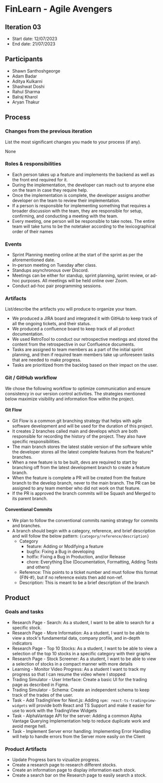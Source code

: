 # FinLearn - Agile Avengers

## Iteration 03

- Start date: 12/07/2023
- End date: 21/07/2023

## Participants

- Shawn Santhoshgeorge
- Adam Badar
- Aditya Kulkarni
- Shashwat Doshi
- Rahul Sharma
- Balraj Kharol
- Aryan Thakur

## Process

### Changes from the previous iteration

List the most significant changes you made to your process (if any).

None

### Roles & responsibilities

- Each person takes up a feature and implements the backend as well as the front end required for it.
- During the implementation, the developer can reach out to anyone else on the team in case they require help.
- Once the implementation is complete, the developer assigns another developer on the team to review their implementation.
- If a person is responsible for implementing something that requires a broader discussion with the team, they are responsible for setup, confirming, and conducting a meeting with the team.
- Every meeting, one person will be responsible to take notes. The entire team will take turns to be the notetaker according to the lexicographical order of their names

### Events

- Sprint Planning meeting online at the start of the sprint as per the aforementioned date.
- In-person meeting on Tuesday after class.
- Standups asynchronous over Discord.
- Meetings can be either for standup, sprint planning, sprint review, or ad-hoc purposes. All meetings will be held online over Zoom.
- Conduct ad-hoc pair programming sessions.

### Artifacts

List/describe the artifacts you will produce to organize your team.

- We produced a JIRA board and integrated it with GitHub to keep track of all the ongoing tickets, and their status.
- We produced a confluence board to keep track of all product documentation.
- We used RetroTool to conduct our retrospective meetings and stored the content from the retrospective in our Confluence documents.
- Tasks are assigned to team members as a part of the initial sprint planning, and then if required team members take up unforeseen tasks that are needed to make progress.
- Tasks are prioritized from the backlog based on their impact on the user.

### Git / GitHub workflow

We chose the following workflow to optimize communication and ensure
consistency in our version control activities. The strategies mentioned below
maximize visibility and information flow within the project.

#### Git Flow

- Git Flow is a common git branching strategy that helps with agile software
  development and will be used for the duration of this project.
- It creates 2 branches called main and develops which are both responsible for
  recording the history of the project. They also have specific responsibilities.
- The main branch stores the latest stable version of the software while
  the developer stores all the latest complete features from the feature/\* branches.
- When a new feature is to be built, devs are required to start by branching
  off from the latest development branch to create a feature branch.
- When the feature is complete a PR will be created from the feature branch
  to the develop branch, never to the main branch. The PR can be assigned to any
  team member who did not work on that feature.
- If the PR is approved the branch commits will be Squash and Merged to its
  parent branch.

#### Conventional Commits

- We plan to follow the conventional commits naming strategy for commits and
  branches.
- A branch should begin with a category, reference, and brief description and
  will follow the below pattern:
  `{category/reference/description}`
  - Category
    - feature: Adding or Modifying a feature
    - bugfix: Fixing a Bug in developing
    - hotfix: Fixing a Bug in Production, and/or Release
    - chore: Everything Else (Documentation, Formatting, Adding Tests and others)
  - Reference: This points to a ticket number and must follow this format
    {FIN-#}, but if no reference exists then add non-ref.
  - Description: This is meant to be a brief description of the branch

## Product

### Goals and tasks

- Research Page - Search: As a student, I want to be able to search for a specific stock.
- Research Page - More Information: As a student, I want to be able to view a stock's fundamental data, company profile, and in-depth indicators
- Research Page - Top 10 Stocks: As a student, I want to be able to view a selection of the top 10 stocks in a specific category with their graphs
- Research Page - Stock Screener: As a student, I want to be able to view a selection of stocks in a compact manner with more details
- Learning - Monitor Video Progress: As a student I want to track my progress so that I can resume the video where I stopped
- Trading Simulator - User Interface: Create a basic UI for the trading page as described in Figma.
- Trading Simulator - Schema: Create an independent schema to keep track of the trades of the user.
- Task - Add TradingView for Next.js: Adding `npm: react-ts-tradingview-widgets` will provide both React and TS Support and make it easier for use to work with the TradingView Widgets
- Task - AlphaVantage API for the server: Adding a common Alpha Vantage Querying Implementation help to reduce duplicate work and avoid merge hell.
- Task - Implement Server error handling: Implementing Error Handling will help to handle errors from the Server more easily on the Client

### Product Artifacts

- Update Progress bars to vizualize progress.
- Create a research page to research different stocks.
- Create an information page to display information each stock.
- Create a search bar on the Research page to easily search a stock.
